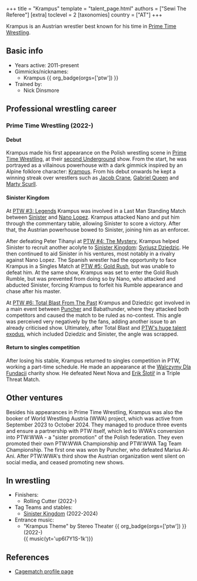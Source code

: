 +++
title = "Krampus"
template = "talent_page.html"
authors = ["Sewi The Referee"]
[extra]
toclevel = 2
[taxonomies]
country = ["AT"]
+++

Krampus is an Austrian wrestler best known for his time in [Prime Time Wrestling](@/o/ptw.md).

## Basic info

* Years active: 2011-present
* Gimmicks/nicknames:
  - Krampus {{ org_badge(orgs=['ptw']) }}
* Trained by:
  - Nick Dinsmore

## Professional wrestling career

### Prime Time Wrestling (2022-)

#### Debut

Krampus made his first appearance on the Polish wrestling scene in [Prime Time Wrestling](@/o/ptw.md), at their [second Underground](@/e/ptw/2022-01-23-ptw-underground-2.md) show.
From the start, he was portrayed as a villainous powerhouse with a dark gimmick inspired by an Alpine folklore character: [Krampus][wiki-krampus].
From his debut onwards he kept a winning streak over wrestlers such as [Jacob Crane](@/w/jacob-crane.md), [Gabriel Queen](@/w/gabriel-queen.md) and [Marty Scurll](@/w/marty-scurll.md).

#### Sinister Kingdom

At [PTW #3: Legends](@/e/ptw/2022-11-26-ptw-3-legends.md) Krampus was involved in a Last Man Standing Match between [Sinister](@/w/sinister.md) and [Nano Lopez](@/w/nano-lopez.md).
Krampus attacked Nano and put him through the commentary table, allowing Sinister to score a victory. After that, the Austrian powerhouse bowed to Sinister, joining him as an enforcer.

After defeating Peter Tihanyi at [PTW #4: The Mystery](@/e/ptw/2023-06-25-ptw-4-mystery.md), Krampus helped Sinister to recruit another acolyte to [Sinister Kingdom](@/tt/sinister-kingdom.md): [Syriusz Dziedzic](@/w/dziedzic.md).
He then continued to aid Sinister in his ventures, most notably in a rivalry against Nano Lopez. The Spanish wrestler had the opportunity to face Krampus in a Singles Match at [PTW #5: Gold Rush](@/e/ptw/2024-02-03-ptw-5-gold-rush.md), but was unable to defeat him. At the same show, Krampus was set to enter the Gold Rush Rumble, but was prevented from doing so by Nano, who attacked and abducted Sinister, forcing Krampus to forfeit his Rumble appearance and chase after his master.

At [PTW #6: Total Blast From The Past](@/e/ptw/2024-05-11-ptw-6.md) Krampus and Dziedzic got involved in a main event between [Puncher](@/w/puncher.md) and Babathunder, where they attacked both competitors and caused the match to be ruled as no-contest. This angle was perceived very negatively by the fans, adding another issue to an already criticised show. Ultimately, after Total Blast and [PTW's huge talent exodus](@/a/ptw-exits.md), which included Dziedzic and Sinister, the angle was scrapped.

#### Return to singles competition

After losing his stable, Krampus returned to singles competition in PTW, working a part-time schedule. He made an appearance at the [Walczymy Dla Fundacji](@/e/ptw/2024-09-29-ptw-walczymy-dla-fundacji.md) charity show. He defeated Newt Nova and [Erik Šlotíř](@/w/erik-slotir.md) in a Triple Threat Match.

## Other ventures

Besides his appearances in Prime Time Wrestling, Krampus was also the booker of World Wrestling Austria (WWA) project, which was active from September 2023 to October 2024.
They managed to produce three events and ensure a partnership with PTW itself, which led to WWA's conversion into PTW:WWA - a "sister promotion" of the Polish federation.
They even promoted their own PTW:WWA Championship and PTW:WWA Tag Team Championship. The first one was won by Puncher, who defeated Marius Al-Ani. After PTW:WWA's third show the Austrian organization went silent on social media, and ceased promoting new shows.

## In wrestling

* Finishers:
  - Rolling Cutter (2022-)
* Tag Teams and stables:
  - [Sinister Kingdom](@/tt/sinister-kingdom.md) (2022-2024)
* Entrance music:
  - "Krampus Theme" by Stereo Theater
   {{ org_badge(orgs=['ptw']) }} (2022-) <br>
   {{ music(yt='up6I7Y1S-1k')}}

## References

* [Cagematch profile page](https://www.cagematch.net/?id=2&nr=11489)

[wiki-krampus]: https://en.wikipedia.org/wiki/Krampus
